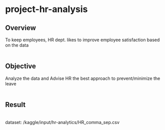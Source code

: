 # project-hr-analysis

## Overview<br>
  To keep employees, HR dept. likes to improve employee satisfaction based on the data<br>
<br>
## Objective<br>
  Analyze the data and Advise HR the best approach to prevent/minimize the leave<br>
<br>
## Result<br>

<br>
dataset:  /kaggle/input/hr-analytics/HR_comma_sep.csv<br>

